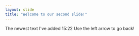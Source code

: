 ```yaml
---
layout: slide
title: "Welcome to our second slide!"
---
```

The newest text I've added 15:22
Use the left arrow to go back!
